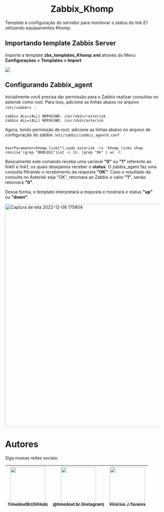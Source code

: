 <h1 align="center"> Zabbix_Khomp </h1>

Template e configuração do servidor para monitorar o status do link E1 utilizando equipamentos Khomp.



<h2> Importando template Zabbix Server </h2>

Importe a template  <b>zbx_templates_Khomp.xml</b> através do Menu <b>Configurações > Templates > Import </b>


<img src="https://monops.cloud/wp-content/uploads/2021/05/PASSO-5-Importar-Templates-no-Zabbix.png">



<h2> Configurando Zabbix_agent </h2>


Inicialmente você precisa dar permissão para o Zabbix realizar consultas no asterisk como root.
Para isso, adicione as linhas abaixo no arquivo ```/etc/sudoers ``` :

```
zabbix ALL=(ALL) NOPASSWD: /usr/sbin/rasterisk
zabbix ALL=(ALL) NOPASSWD: /usr/sbin/asterisk
```
Agora, tendo permissão de root, adicione as linhas abaixo no arquivo de configuração do zabbix ```/etc/zabbiz/zabbiz_agentd.conf  ```:

```

UserParameter=khomp.link[*],sudo asterisk -rx 'khomp links show concise'|grep "B00L0$1"|cut -c 11- |grep "Ok" | wc -l

```

Basicamente este comando recebe uma variável <b>"0"</b> ou <b>"1"</b> referente ao link0 e link1, os quais desejamos receber o <b>status</b>. O zabbix_agent faz uma consulta filtrando o recebimento da resposta <b>"OK"</b>.
Caso o resultado da consulta no Asterisk seja "OK", retornará ao Zabbix o valor <b>"1"</b>, senão retornará <b>"0"</b>.

Dessa forma, o template interpretará a resposta e mostrará o status <b>"up"</b> ou <b>"down"</b>.


<img width="728" alt="Captura de tela 2022-12-08 175804" src="https://user-images.githubusercontent.com/120132737/206566891-0d6f96bb-b619-4bc1-88f0-fd8472bd10c8.png">



# Autores
Siga nossas redes sociais:

| [<img src="https://avatars.githubusercontent.com/u/120132737?v=4" width=115><br><sub>TimedoutBr(GitHub)</sub>](https://github.com/TimedoutBr) | [<img src="https://avatars.githubusercontent.com/u/120132737?v=4" width=115><br><sub>@timedout.br (Instagram)</sub>](https://www.instagram.com/timedout.br/) |  [<img src="https://media-exp1.licdn.com/dms/image/C5603AQHJIJwnDoB59g/profile-displayphoto-shrink_400_400/0/1517232864658?e=1675900800&v=beta&t=q4-0_HHTwoai450ehOCIZgsM9VhrzGni23coIk0GjDM" width=115><br><sub>Vinicius J Tavares</sub>](https://www.linkedin.com/in/vinicius-jose-tavares/) 
| :---: | :---: | :---: |
